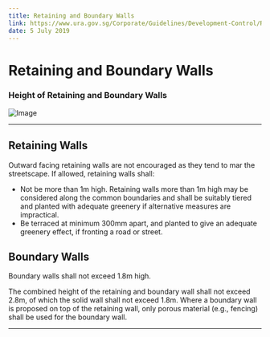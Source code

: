```yaml
---
title: Retaining and Boundary Walls
link: https://www.ura.gov.sg/Corporate/Guidelines/Development-Control/Residential/Bungalows/Retaining-Walls
date: 5 July 2019
---
```


# Retaining and Boundary Walls

### Height of Retaining and Boundary Walls

![Image](https://www.ura.gov.sg/-/media/Corporate/Guidelines/Development-control/Flats-Condominiums/F14_Retaining_Wall_1m.jpg?h=100%2525&w=100%2525)

---

## Retaining Walls

Outward facing retaining walls are not encouraged as they tend to mar the streetscape. If allowed, retaining walls shall:

- Not be more than 1m high. Retaining walls more than 1m high may be considered along the common boundaries and shall be suitably tiered and planted with adequate greenery if alternative measures are impractical.
- Be terraced at minimum 300mm apart, and planted to give an adequate greenery effect, if fronting a road or street.

## Boundary Walls

Boundary walls shall not exceed 1.8m high.

The combined height of the retaining and boundary wall shall not exceed 2.8m, of which the solid wall shall not exceed 1.8m. Where a boundary wall is proposed on top of the retaining wall, only porous material (e.g., fencing) shall be used for the boundary wall.

---


